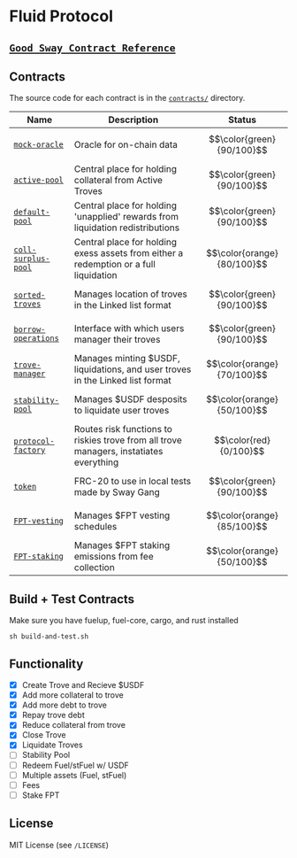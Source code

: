 # Fluid Protocol

## [`Good Sway Contract Reference`](https://github.com/FuelLabs/sway-applications/tree/master/AMM/project)

Contracts
---------

The source code for each contract is in the [`contracts/`](contracts/)
directory.

| Name                                               | Description                            | Status |
| -------------------------------------------------- | -------------------------------------- | ------- |
| [`mock-oracle`](contracts/mock-oracle-contract)       | Oracle for on-chain data | $$\color{green}{90/100}$$
| [`active-pool`](contracts/active-pool-contract)       | Central place for holding collateral from Active Troves | $$\color{green}{90/100}$$
| [`default-pool`](contracts/default-pool-contract)       | Central place for holding 'unapplied' rewards from liquidation redistributions | $$\color{green}{90/100}$$
| [`coll-surplus-pool`](contracts/coll-surplus-pool-contract)       | Central place for holding exess assets from either a redemption or a full liquidation | $$\color{orange}{80/100}$$
| [`sorted-troves`](contracts/sorted-troves-contract)       | Manages location of troves in the Linked list format | $$\color{green}{90/100}$$
| [`borrow-operations`](contracts/borrow-operations-contract)   | Interface with which users manager their troves | $$\color{green}{90/100}$$ |
| [`trove-manager`](contracts/trove-manager-contract)       | Manages minting $USDF, liquidations, and user troves in the Linked list format |$$\color{orange}{70/100}$$
| [`stability-pool`](contracts/stability-pool-contract)       | Manages $USDF desposits to liquidate user troves | $$\color{orange}{50/100}$$
| [`protocol-factory`](contracts/protocol-contract)       | Routes risk functions to riskies trove from all trove managers, instatiates everything | $$\color{red}{0/100}$$
| [`token`](contracts/token-contract)       | FRC-20 to use in local tests made by Sway Gang | $$\color{green}{90/100}$$
| [`FPT-vesting`](contracts/vesting-contract)       | Manages $FPT vesting schedules | $$\color{orange}{85/100}$$
| [`FPT-staking`](contracts/staking-contract)       | Manages $FPT staking emissions from fee collection | $$\color{orange}{50/100}$$ |

Build + Test Contracts
-------------------------------

Make sure you have fuelup, fuel-core, cargo, and rust installed 

```
sh build-and-test.sh
```

Functionality
-------------------------------
- [x] Create Trove and Recieve $USDF
- [x] Add more collateral to trove
- [x] Add more debt to trove
- [x] Repay trove debt 
- [x] Reduce collateral from trove
- [x] Close Trove
- [x] Liquidate Troves
- [ ] Stability Pool
- [ ] Redeem Fuel/stFuel w/ USDF
- [ ] Multiple assets (Fuel, stFuel)
- [ ] Fees
- [ ] Stake FPT

License
-------

MIT License (see `/LICENSE`)
